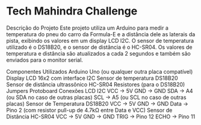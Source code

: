 # Tech Mahindra Challenge
Descrição do Projeto
Este projeto utiliza um Arduino para medir a temperatura do pneu do carro da Formula-E e a distância dele as laterais da pista, exibindo os valores em um display LCD I2C. O sensor de temperatura utilizado é o DS18B20, e o sensor de distância é o HC-SR04. Os valores de temperatura e distância são atualizados a cada 2 segundos e também são enviados para o monitor serial.

Componentes Utilizados
Arduino Uno (ou qualquer outra placa compatível)
Display LCD 16x2 com interface I2C
Sensor de temperatura DS18B20
Sensor de distância ultrassônico HC-SR04
Resistores (para o DS18B20)
Jumpers
Protoboard
Conexões
LCD I2C
VCC -> 5V
GND -> GND
SDA -> A4 (ou SDA no caso de outras placas)
SCL -> A5 (ou SCL no caso de outras placas)
Sensor de Temperatura DS18B20
VCC -> 5V
GND -> GND
Data -> Pino 2 (com resistor pull-up de 4.7kΩ entre Data e VCC)
Sensor de Distância HC-SR04
VCC -> 5V
GND -> GND
TRIG -> Pino 12
ECHO -> Pino 11

